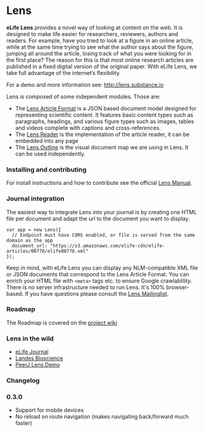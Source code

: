 # Lens

**eLife Lens** provides a novel way of looking at content on the web. It is designed to make life easier for researchers, reviewers, authors and readers. For example, have you tried to look at a figure in an online article, while at the same time trying to see what the author says about the figure, jumping all around the article, losing track of what you were looking for in the first place? The reason for this is that most online research articles are published in a fixed digital version of the original paper. With eLife Lens, we take full advantage of the internet’s flexibility.

For a demo and more information see: http://lens.substance.io

Lens is composed of some independent modules. Those are:

- The [Lens Article Format](http://github.com/elifesciences/lens-article) is a JSON based document model designed for representing scientific content. It features basic content types such as paragraphs, headings, and various figure types such as images, tables and videos complete with captions and cross-references.
- The [Lens Reader](http://github.com/elifesciences/lens-reader) is the implementation of the article reader, it can be embedded into any page
- The [Lens Outline](http://github.com/elifesciences/lens-outline) is the visual document map we are using in Lens. It can be used independently.

### Installing and contributing

For install instructions and how to contribute see the official [Lens Manual](http://lens.substance.io/#lens/manual). 

### Journal integration

The easiest way to integrate Lens into your journal is by creating one HTML file per document and adapt the url to the document you want to display. 

    var app = new Lens({
      // Endpoint must have CORS enabled, or file is served from the same domain as the app
      document_url: "https://s3.amazonaws.com/elife-cdn/elife-articles/00778/elife00778.xml"
    });

Keep in mind, with eLife Lens you can display any NLM-compatible XML file or JSON documents that correspond to the Lens Article Format. You can enrich your HTML file with `<meta>` tags etc. to ensure Google crawlablility. There is no server infrastructure needed to run Lens. It's 100% browser-based. If you have questions please consult the [Lens Mailinglist](https://groups.google.com/forum/#!forum/elife-lens).

### Roadmap

The Roadmap is covered on the [project wiki](https://github.com/elifesciences/lens/wiki/Product-Roadmap)


### Lens in the wild

- [eLife Journal](http://lens.elifesciences.org/01120/index.html)
- [Landes Bioscience](https://www.landesbioscience.com/article/25414/full_text/#load/info/all)
- [PeerJ Lens Demo](http://peerj.github.io/lens-demo/)

### Changelog

### 0.3.0

- Support for mobile devices
- No reload on route navigation (makes navigating back/forward much faster)
